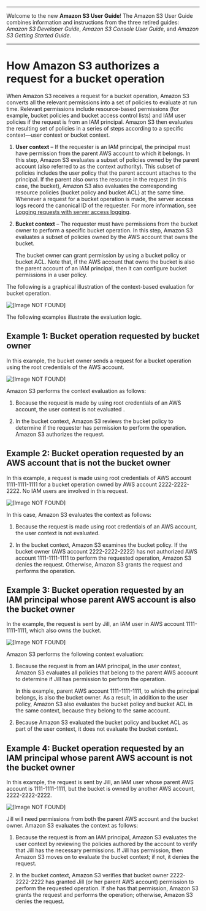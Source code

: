 --------

Welcome to the new **Amazon S3 User Guide**\! The Amazon S3 User Guide combines information and instructions from the three retired guides: *Amazon S3 Developer Guide*, *Amazon S3 Console User Guide*, and *Amazon S3 Getting Started Guide*\.

--------

# How Amazon S3 authorizes a request for a bucket operation<a name="access-control-auth-workflow-bucket-operation"></a>

When Amazon S3 receives a request for a bucket operation, Amazon S3 converts all the relevant permissions into a set of policies to evaluate at run time\. Relevant permissions include resource\-based  permissions \(for example, bucket policies and bucket access control lists\) and IAM user policies if the request is from an IAM principal\. Amazon S3 then evaluates the resulting set of policies in a series of steps according to a specific context—user context or bucket context\. 

1. **User context** – If the requester is an IAM principal, the principal must have permission from the parent AWS account to which it belongs\. In this step, Amazon S3 evaluates a subset of policies owned by the parent account \(also referred to as the context authority\)\. This subset of policies includes the user policy that the parent account attaches to the principal\. If the parent also owns the resource in the request \(in this case, the bucket\), Amazon S3 also evaluates the corresponding resource policies \(bucket policy and bucket ACL\) at the same time\. Whenever a request for a bucket operation is made, the server access logs record the canonical ID of the requester\. For more information, see [Logging requests with server access logging](ServerLogs.md)\.

1. **Bucket context** – The requester must have permissions from the bucket owner to perform a specific bucket operation\. In this step, Amazon S3 evaluates a subset of policies owned by the AWS account that owns the bucket\. 

   The bucket owner can grant permission by using a bucket policy or bucket ACL\. Note that, if the AWS account that owns the bucket is also the parent account of an IAM principal, then it can configure bucket permissions in a user policy\. 

 The following is a graphical illustration of the context\-based evaluation for bucket operation\. 

![\[Image NOT FOUND\]](http://docs.aws.amazon.com/AmazonS3/latest/userguide/images/AccessControlAuthorizationFlowBucketResource.png)

The following examples illustrate the evaluation logic\. 

## Example 1: Bucket operation requested by bucket owner<a name="example1-policy-eval-logic"></a>

 In this example, the bucket owner sends a request for a bucket operation using the root credentials of the AWS account\. 

![\[Image NOT FOUND\]](http://docs.aws.amazon.com/AmazonS3/latest/userguide/images/example10-policy-eval-logic.png)

 Amazon S3 performs the context evaluation as follows:

1.  Because the request is made by using root credentials of an AWS account, the user context is not evaluated \.

1.  In the bucket context, Amazon S3 reviews the bucket policy to determine if the requester has permission to perform the operation\. Amazon S3 authorizes the request\. 

## Example 2: Bucket operation requested by an AWS account that is not the bucket owner<a name="example2-policy-eval-logic"></a>

In this example, a request is made using root credentials of AWS account 1111\-1111\-1111 for a bucket operation owned by AWS account 2222\-2222\-2222\. No IAM users are involved in this request\.

![\[Image NOT FOUND\]](http://docs.aws.amazon.com/AmazonS3/latest/userguide/images/example20-policy-eval-logic.png)

In this case, Amazon S3 evaluates the context as follows:

1.  Because the request is made using root credentials of an AWS account, the user context is not evaluated\.

1. In the bucket context, Amazon S3 examines the bucket policy\. If the bucket owner \(AWS account 2222\-2222\-2222\) has not authorized AWS account 1111\-1111\-1111 to perform the requested operation, Amazon S3 denies the request\. Otherwise, Amazon S3 grants the request and performs the operation\.

## Example 3: Bucket operation requested by an IAM principal whose parent AWS account is also the bucket owner<a name="example3-policy-eval-logic"></a>

 In the example, the request is sent by Jill, an IAM user in AWS account 1111\-1111\-1111, which also owns the bucket\. 

![\[Image NOT FOUND\]](http://docs.aws.amazon.com/AmazonS3/latest/userguide/images/example30-policy-eval-logic.png)

 Amazon S3 performs the following context evaluation:

1.  Because the request is from an IAM principal, in the user context, Amazon S3 evaluates all policies that belong to the parent AWS account to determine if Jill has permission to perform the operation\. 

    In this example, parent AWS account 1111\-1111\-1111, to which the principal belongs, is also the bucket owner\. As a result, in addition to the user policy, Amazon S3 also evaluates the bucket policy and bucket ACL in the same context, because they belong to the same account\.

1. Because Amazon S3 evaluated the bucket policy and bucket ACL as part of the user context, it does not evaluate the bucket context\.

## Example 4: Bucket operation requested by an IAM principal whose parent AWS account is not the bucket owner<a name="example4-policy-eval-logic"></a>

In this example, the request is sent by Jill, an IAM user whose parent AWS account is 1111\-1111\-1111, but the bucket is owned by another AWS account, 2222\-2222\-2222\. 

![\[Image NOT FOUND\]](http://docs.aws.amazon.com/AmazonS3/latest/userguide/images/example40-policy-eval-logic.png)

 Jill will need permissions from both the parent AWS account and the bucket owner\. Amazon S3 evaluates the context as follows:

1. Because the request is from an IAM principal, Amazon S3 evaluates the user context by reviewing the policies authored by the account to verify that Jill has the necessary permissions\. If Jill has permission, then Amazon S3 moves on to evaluate the bucket context; if not, it denies the request\.

1.  In the bucket context, Amazon S3 verifies that bucket owner 2222\-2222\-2222 has granted Jill \(or her parent AWS account\) permission to perform the requested operation\. If she has that permission, Amazon S3 grants the request and performs the operation; otherwise, Amazon S3 denies the request\. 